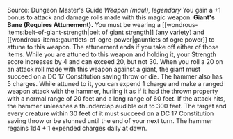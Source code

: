 Source: Dungeon Master's Guide
*Weapon (maul), legendary*
You gain a +1 bonus to attack and damage rolls made with this magic weapon.
**Giant's Bane (Requires Attunement).** You must be wearing a [[wondrous-items:belt-of-giant-strength|belt of giant strength]] (any variety) and [[wondrous-items:gauntlets-of-ogre-power|gauntlets of ogre power]] to attune to this weapon. The attunement ends if you take off either of those items. While you are attuned to this weapon and holding it, your Strength score increases by 4 and can exceed 20, but not 30. When you roll a 20 on an attack roll made with this weapon against a giant, the giant must succeed on a DC 17 Constitution saving throw or die.
The hammer also has 5 charges. While attuned to it, you can expend 1 charge and make a ranged weapon attack with the hammer, hurling it as if it had the thrown property with a normal range of 20 feet and a long range of 60 feet. If the attack hits, the hammer unleashes a thunderclap audible out to 300 feet. The target and every creature within 30 feet of it must succeed on a DC 17 Constitution saving throw or be stunned until the end of your next turn. The hammer regains 1d4 + 1 expended charges daily at dawn.
